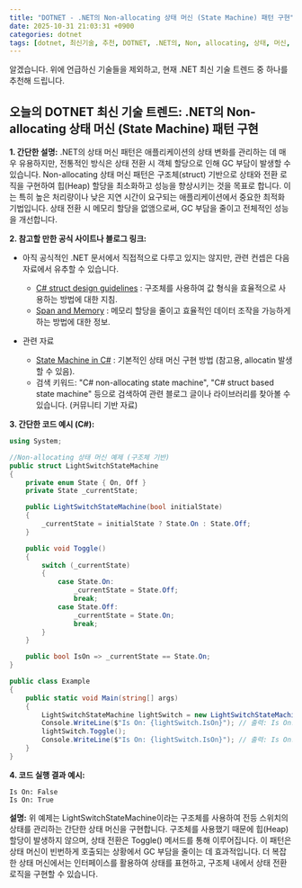 ```yaml
---
title: "DOTNET - .NET의 Non-allocating 상태 머신 (State Machine) 패턴 구현"
date: 2025-10-31 21:03:31 +0900
categories: dotnet
tags: [dotnet, 최신기술, 추천, DOTNET, .NET의, Non, allocating, 상태, 머신, (State, Machine), 패턴, 구현]
---
```


알겠습니다. 위에 언급하신 기술들을 제외하고, 현재 .NET 최신 기술 트렌드 중 하나를 추천해 드립니다.

## 오늘의 DOTNET 최신 기술 트렌드: **.NET의 Non-allocating 상태 머신 (State Machine) 패턴 구현**

**1. 간단한 설명:**
.NET의 상태 머신 패턴은 애플리케이션의 상태 변화를 관리하는 데 매우 유용하지만, 전통적인 방식은 상태 전환 시 객체 할당으로 인해 GC 부담이 발생할 수 있습니다.  Non-allocating 상태 머신 패턴은 구조체(struct) 기반으로 상태와 전환 로직을 구현하여 힙(Heap) 할당을 최소화하고 성능을 향상시키는 것을 목표로 합니다.  이는 특히 높은 처리량이나 낮은 지연 시간이 요구되는 애플리케이션에서 중요한 최적화 기법입니다.  상태 전환 시 메모리 할당을 없앰으로써, GC 부담을 줄이고 전체적인 성능을 개선합니다.

**2. 참고할 만한 공식 사이트나 블로그 링크:**

*   아직 공식적인 .NET 문서에서 직접적으로 다루고 있지는 않지만, 관련 컨셉은 다음 자료에서 유추할 수 있습니다.
    *   [C# struct design guidelines](https://learn.microsoft.com/en-us/dotnet/standard/design-guidelines/struct) : 구조체를 사용하여 값 형식을 효율적으로 사용하는 방법에 대한 지침.
    *   [Span<T> and Memory<T>](https://learn.microsoft.com/en-us/dotnet/standard/memory-and-spans/) : 메모리 할당을 줄이고 효율적인 데이터 조작을 가능하게 하는 방법에 대한 정보.

*   관련 자료
    *   [State Machine in C#](https://www.codeproject.com/Articles/31442/State-Machine-in-C) : 기본적인 상태 머신 구현 방법 (참고용, allocatin 발생할 수 있음).
    *   검색 키워드: "C# non-allocating state machine", "C# struct based state machine" 등으로 검색하여 관련 블로그 글이나 라이브러리를 찾아볼 수 있습니다. (커뮤니티 기반 자료)

**3. 간단한 코드 예시 (C#):**

```csharp
using System;

//Non-allocating 상태 머신 예제 (구조체 기반)
public struct LightSwitchStateMachine
{
    private enum State { On, Off }
    private State _currentState;

    public LightSwitchStateMachine(bool initialState)
    {
        _currentState = initialState ? State.On : State.Off;
    }

    public void Toggle()
    {
        switch (_currentState)
        {
            case State.On:
                _currentState = State.Off;
                break;
            case State.Off:
                _currentState = State.On;
                break;
        }
    }

    public bool IsOn => _currentState == State.On;
}

public class Example
{
    public static void Main(string[] args)
    {
        LightSwitchStateMachine lightSwitch = new LightSwitchStateMachine(false);
        Console.WriteLine($"Is On: {lightSwitch.IsOn}"); // 출력: Is On: False
        lightSwitch.Toggle();
        Console.WriteLine($"Is On: {lightSwitch.IsOn}"); // 출력: Is On: True
    }
}

```

**4. 코드 실행 결과 예시:**

```
Is On: False
Is On: True
```

**설명:**
위 예제는 LightSwitchStateMachine이라는 구조체를 사용하여 전등 스위치의 상태를 관리하는 간단한 상태 머신을 구현합니다.  구조체를 사용했기 때문에 힙(Heap) 할당이 발생하지 않으며, 상태 전환은 Toggle() 메서드를 통해 이루어집니다. 이 패턴은 상태 머신이 빈번하게 호출되는 상황에서 GC 부담을 줄이는 데 효과적입니다. 더 복잡한 상태 머신에서는 인터페이스를 활용하여 상태를 표현하고, 구조체 내에서 상태 전환 로직을 구현할 수 있습니다.


